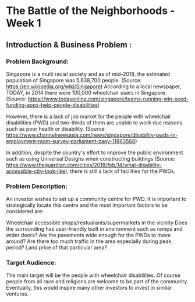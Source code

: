 # The Battle of the Neighborhoods - Week 1

## Introduction & Business Problem :

### Problem Background:

Singapore is a multi racial society and as of mid-2018, the estimated population of Singapore was 5,638,700 people. 
(Source: https://en.wikipedia.org/wiki/Singapore) 
According to a local newspaper, TODAY, in 2014 there were 100,000 wheelchair users in Singapore.  
(Source: https://www.todayonline.com/singapore/teams-running-win-seed-funding-apps-help-people-disabilities)

However, there is a lack of job market for the people with wheelchair disabilities (PWD) and two-thirds of them are unable to work due reasons such as poor health or disability. (Source: https://www.channelnewsasia.com/news/singapore/disability-pwds-in-employment-mom-survey-parliament-zaqy-11863568)

In addition, despite the country's effort to improve the public environment such as using Universal Designs when constructing buildings 
(Source: https://www.theguardian.com/cities/2018/feb/14/what-disability-accessible-city-look-like), there is still a lack of facilities
for the PWDs. 

### Problem Description:
An investor wishes to set up a community centre for PWD. It is important to strategically locate this centre and the most important 
factors to be considered are: 

Wheelchair accessible shops/restuarants/supermarkets in the vicinity 
Does the surrounding has user-friendly built in environment such as ramps and wider doors? 
Are the pavements wide enough for the PWDs to move around? 
Are there too much traffic in the area especially during peak period? 
Land price of that particular area?

### Target Audience:
The main target will be the people with wheelchair disabilities. Of course people from all race and religions are welcome to be part
of the community. Eventually, this would inspire many other investors to invest in similar ventures. 



